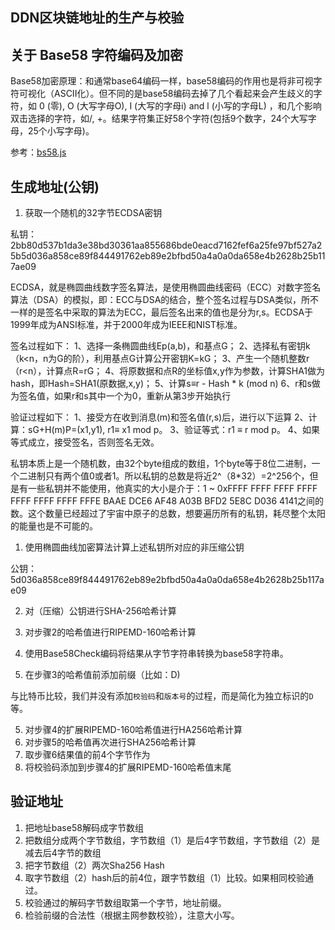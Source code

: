 DDN区块链地址的生产与校验
--------------

## 关于 Base58 字符编码及加密

Base58加密原理：和通常base64编码一样，base58编码的作用也是将非可视字符可视化（ASCII化）。但不同的是base58编码去掉了几个看起来会产生歧义的字符，如 0 (零), O (大写字母O), I (大写的字母i) and l (小写的字母L) ，和几个影响双击选择的字符，如/, +。结果字符集正好58个字符(包括9个数字，24个大写字母，25个小写字母)。

参考：[bs58.js](../packages/crypto/src/base58check/bs58.js)

## 生成地址(公钥)

1. 获取一个随机的32字节ECDSA密钥

私钥：
2bb80d537b1da3e38bd30361aa855686bde0eacd7162fef6a25fe97bf527a25b5d036a858ce89f844491762eb89e2bfbd50a4a0a0da658e4b2628b25b117ae09

ECDSA，就是椭圆曲线数字签名算法，是使用椭圆曲线密码（ECC）对数字签名算法（DSA）的模拟，即：ECC与DSA的结合，整个签名过程与DSA类似，所不一样的是签名中采取的算法为ECC，最后签名出来的值也是分为r,s。ECDSA于1999年成为ANSI标准，并于2000年成为IEEE和NIST标准。

签名过程如下：
1、选择一条椭圆曲线Ep(a,b)，和基点G；
2、选择私有密钥k（k<n，n为G的阶），利用基点G计算公开密钥K=kG；
3、产生一个随机整数r（r<n），计算点R=rG；
4、将原数据和点R的坐标值x,y作为参数，计算SHA1做为hash，即Hash=SHA1(原数据,x,y)；
5、计算s≡r - Hash * k (mod n)
6、r和s做为签名值，如果r和s其中一个为0，重新从第3步开始执行

验证过程如下：
1、接受方在收到消息(m)和签名值(r,s)后，进行以下运算
2、计算：sG+H(m)P=(x1,y1), r1≡ x1 mod p。
3、验证等式：r1 ≡ r mod p。
4、如果等式成立，接受签名，否则签名无效。

私钥本质上是一个随机数，由32个byte组成的数组，1个byte等于8位二进制，一个二进制只有两个值0或者1。所以私钥的总数是将近2^（8*32）=2^256个，但是有一些私钥并不能使用，他真实的大小是介于：1 ~ 0xFFFF FFFF FFFF FFFF FFFF FFFF FFFF FFFE BAAE DCE6 AF48 A03B BFD2 5E8C D036 4141之间的数。这个数量已经超过了宇宙中原子的总数，想要遍历所有的私钥，耗尽整个太阳的能量也是不可能的。

1. 使用椭圆曲线加密算法计算上述私钥所对应的非压缩公钥

公钥：
5d036a858ce89f844491762eb89e2bfbd50a4a0a0da658e4b2628b25b117ae09

2. 对（压缩）公钥进行SHA-256哈希计算

3. 对步骤2的哈希值进行RIPEMD-160哈希计算

4. 使用Base58Check编码将结果从字节字符串转换为base58字符串。

5. 在步骤3的哈希值前添加前缀（比如：D)

与比特币比较，我们并没有添加`校验码`和`版本号`的过程，而是简化为独立标识的`D`等。

5. 对步骤4的扩展RIPEMD-160哈希值进行HA256哈希计算
6. 对步骤5的哈希值再次进行SHA256哈希计算
7. 取步骤6结果值的前4个字节作为
8. 将校验码添加到步骤4的扩展RIPEMD-160哈希值末尾

## 验证地址

1. 把地址base58解码成字节数组
2. 把数组分成两个字节数组，字节数组（1）是后4字节数组，字节数组（2）是减去后4字节的数组
3. 把字节数组（2）两次Sha256 Hash
4. 取字节数组（2）hash后的前4位，跟字节数组（1）比较。如果相同校验通过。
5. 校验通过的解码字节数组取第一个字节，地址前缀。
6. 检验前缀的合法性（根据主网参数校验），注意大小写。
